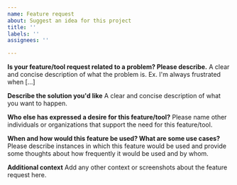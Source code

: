 ```yaml
---
name: Feature request
about: Suggest an idea for this project
title: ''
labels: ''
assignees: ''

---
```


**Is your feature/tool request related to a problem? Please describe.**
A clear and concise description of what the problem is. Ex. I'm always frustrated when [...]

**Describe the solution you'd like**
A clear and concise description of what you want to happen.

**Who else has expressed a desire for this feature/tool?**
Please name other individuals or organizations that support the need for this feature/tool.

**When and how would this feature be used? What are some use cases?**
Please describe instances in which this feature would be used and provide some thoughts about how frequently it would be used and by whom.

**Additional context**
Add any other context or screenshots about the feature request here.
